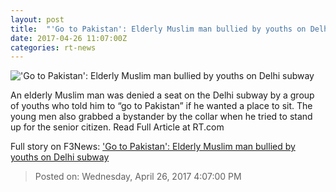 ```yaml
---
layout: post
title:  "'Go to Pakistan': Elderly Muslim man bullied by youths on Delhi subway"
date: 2017-04-26 11:07:00Z
categories: rt-news
---
```


!['Go to Pakistan': Elderly Muslim man bullied by youths on Delhi subway](https://cdn.rt.com/files/2017.04/article/59007d6fc361880f098b459b.jpg)

An elderly Muslim man was denied a seat on the Delhi subway by a group of youths who told him to “go to Pakistan” if he wanted a place to sit. The young men also grabbed a bystander by the collar when he tried to stand up for the senior citizen. Read Full Article at RT.com


Full story on F3News: ['Go to Pakistan': Elderly Muslim man bullied by youths on Delhi subway](http://www.f3nws.com/n/f3QDnD)

> Posted on: Wednesday, April 26, 2017 4:07:00 PM
